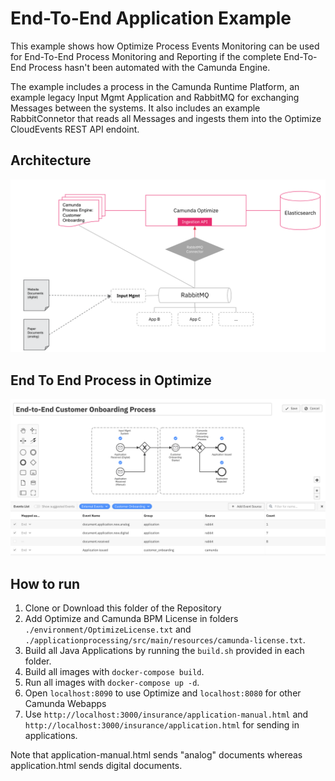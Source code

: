 # End-To-End Application Example

This example shows how Optimize Process Events Monitoring can be used for End-To-End Process Monitoring and Reporting if the complete End-To-End Process hasn't been automated with the Camunda Engine. 

The example includes a process in the Camunda Runtime Platform, an example legacy Input Mgmt Application and RabbitMQ for exchanging Messages between the systems.
It also includes an example RabbitConnetor that reads all Messages and ingests them into the Optimize CloudEvents REST API endoint.

## Architecture

![Architecture](./screenshots/architecture.png)

## End To End Process in Optimize

![End To End Process in Optimize](./screenshots/process-mapping-example.png)

## How to run

1. Clone or Download this folder of the Repository
2. Add Optimize and Camunda BPM License in folders `./environment/OptimizeLicense.txt` and `./applicationprocessing/src/main/resources/camunda-license.txt`.
3. Build all Java Applications by running the `build.sh` provided in each folder.
4. Build all images with `docker-compose build`.
5. Run all images with `docker-compose up -d`.
6. Open `localhost:8090` to use Optimize and `localhost:8080` for other Camunda Webapps
7. Use `http://localhost:3000/insurance/application-manual.html` and `http://localhost:3000/insurance/application.html` for sending in applications. 

Note that application-manual.html sends "analog" documents whereas application.html sends digital documents.